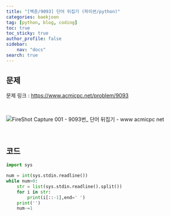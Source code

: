```yaml
---
title: "[백준/9093] 단어 뒤집기 (파이썬/python)"
categories: baekjoon
tag: [python, blog, coding]
toc: true
toc_sticky: true
author_profile: false
sidebar:
    nav: "docs"
search: true
---
```


## 문제

문제 링크 : <a href="https://www.acmicpc.net/problem/9093" target="_blank">https://www.acmicpc.net/problem/9093</a>

<br/>

![FireShot Capture 001 - 9093번_ 단어 뒤집기 - www acmicpc net](https://user-images.githubusercontent.com/52556486/180443510-723d9216-12a5-4a5b-9efa-b47257cf7b37.png)

<br/>

## 코드

```python
import sys

num = int(sys.stdin.readline())
while num>0:
    str = list(sys.stdin.readline().split())
    for i in str:
        print(i[::-1],end=' ')
    print('')
    num-=1
```

